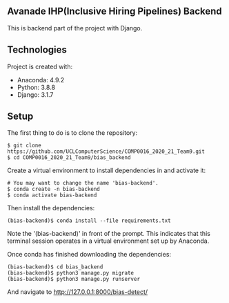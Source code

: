 ## Avanade IHP(Inclusive Hiring Pipelines) Backend
This is backend part of the project with Django.

## Technologies
Project is created with:
* Anaconda: 4.9.2
* Python: 3.8.8
* Django: 3.1.7

## Setup
The first thing to do is to clone the repository:

    $ git clone https://github.com/UCLComputerScience/COMP0016_2020_21_Team9.git
    $ cd COMP0016_2020_21_Team9/bias_backend

Create a virtual environment to install dependencies in and activate it:

    # You may want to change the name 'bias-backend'.
    $ conda create -n bias-backend
    $ conda activate bias-backend

Then install the dependencies:


    (bias-backend)$ conda install --file requirements.txt


Note the '(bias-backend)' in front of the prompt. This indicates that this terminal session operates in a virtual environment set up by Anaconda.

Once conda has finished downloading the dependencies:

    (bias-backend)$ cd bias_backend
    (bias-backend)$ python3 manage.py migrate
    (bias-backend)$ python3 manage.py runserver

And navigate to http://127.0.0.1:8000/bias-detect/
